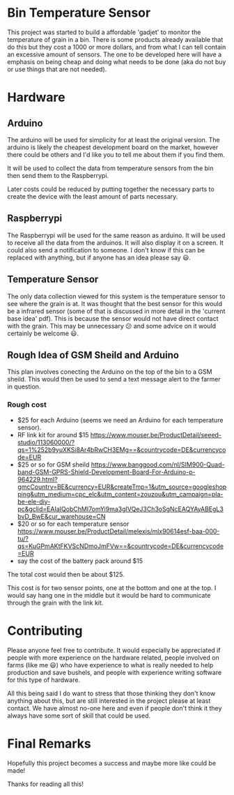 # Bin Temperature Sensor
This project was started to build a affordable 'gadjet' to monitor the temperature of grain in a bin. There is some products already available that do this but they cost a 1000 or more dollars, and from what I can tell contain an excessive amount of sensors. The one to be developed here will have a emphasis on being cheap and doing what needs to be done (aka do not buy or use things that are not needed).

# Hardware
## Arduino
The arduino will be used for simplicity for at least the original version. The arduino is likely the cheapest development board on the market, however there could be others and I'd like you to tell me about them if you find them.

It will be used to collect the data from temperature sensors from the bin then send them to the Raspberrypi.

Later costs could be reduced by putting together the necessary parts to create the device with the least amount of parts necessary.

## Raspberrypi
The Raspberrypi will be used for the same reason as arduino. It will be used to receive all the data from the arduinos. It will also display it on a screen. It could also send a notification to someone. I don't know if this can be replaced with anything, but if anyone has an idea please say :smiley:.

## Temperature Sensor
The only data collection viewed for this system is the temperature sensor to see where the grain is at. It was thought that the best sensor for this would be a infrared sensor (some of that is discussed in more detail in the 'current base idea' pdf). This is because the sensor would not have direct contact with the grain. This may be unnecessary :confused: and some advice on it would certainly be welcome :smiley:.

## Rough Idea of GSM Sheild and Arduino
This plan involves conecting the Arduino on the top of the bin to a GSM sheild. This would then be used to send a text message alert to the farmer in question. 

### Rough cost
- $25 for each Arduino (seems we need an Arduino for each temperature sensor).
- RF link kit for around $15 https://www.mouser.be/ProductDetail/seeed-studio/113060000/?qs=1%252b9yuXKSi8Ar4bRwCH3EMg==&countrycode=DE&currencycode=EUR
- $25 or so for GSM sheild https://www.banggood.com/nl/SIM900-Quad-band-GSM-GPRS-Shield-Development-Board-For-Arduino-p-964229.html?gmcCountry=BE&currency=EUR&createTmp=1&utm_source=googleshopping&utm_medium=cpc_elc&utm_content=zouzou&utm_campaign=pla-be-ele-diy-pc&gclid=EAIaIQobChMI7omYi9ma3gIVQeJ3Ch3oSgNcEAQYAyABEgL3bvD_BwE&cur_warehouse=CN
- $20 or so for each temperature sensor https://www.mouser.be/ProductDetail/melexis/mlx90614esf-baa-000-tu/?qs=KuGPmAKtFKVScNDmoJmFVw==&countrycode=DE&currencycode=EUR
- say the cost of the battery pack around $15

The total cost would then be about $125.

This cost is for two sensor points, one at the bottom and one at the top. I would say hang one in the middle but it would be hard to communicate through the grain with the link kit.



# Contributing
Please anyone feel free to contribute. It would especially be appreciated if people with more experience on the hardware related, people involved on farms (like me :smiley:) who have experience to what is really needed to help production and save bushels, and people with experience writing software for this type of hardware.

All this being said I do want to stress that those thinking they don't know anything about this, but are still interested in the project please at least contact. We have almost no-one here and even if people don't think it they always have some sort of skill that could be used.

# Final Remarks
Hopefully this project becomes a success and maybe more like could be made!

Thanks for reading all this!
